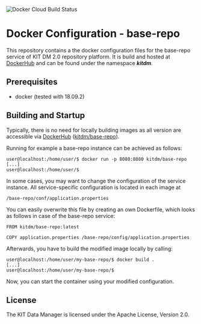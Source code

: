 ![Docker Cloud Build Status](https://img.shields.io/docker/cloud/build/kitdm/base-repo)

# Docker Configuration - base-repo

This repository contains a the docker configuration files for the base-repo service of KIT DM 2.0 repository platform. It is build and hosted at [DockerHub](https://hub.docker.com/) and can be found under the namespace ***kitdm***. 

## Prerequisites

* docker (tested with 18.09.2)

## Building and Startup

Typically, there is no need for locally building images as all version are accessible via [DockerHub](https://hub.docker.com/) ([kitdm/base-repo](https://hub.docker.com/r/kitdm/base-repo)).

Running for example a base-repo instance can be achieved as follows:

```
user@localhost:/home/user/$ docker run -p 8080:8080 kitdm/base-repo
[...]
user@localhost:/home/user/$
```

In some cases, you may want to change the configuration of the service instance. All service-specific configuration is located in each image at

```/base-repo/conf/application.properties```

You can easily overwrite this file by creating an own Dockerfile, which looks as follows in case of the base-repo service:

```
FROM kitdm/base-repo:latest

COPY application.properties /base-repo/config/application.properties
```

Afterwards, you have to build the modified image locally by calling:

```
user@localhost:/home/user/my-base-repo/$ docker build .
[...]
user@localhost:/home/user/my-base-repo/$
```

Now, you can start the container using your modified configuration.

## License

The KIT Data Manager is licensed under the Apache License, Version 2.0.
